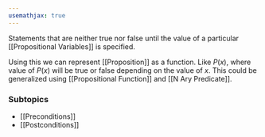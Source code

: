 ```yaml
---
usemathjax: true
---
```


Statements that are neither true nor false until the value of a particular [[Propositional Variables]] is specified.

Using this we can represent [[Proposition]] as a function. Like $P(x)$, where value of $P(x)$ will be true or false depending on the value of $x$. This could be generalized using [[Propositional Function]] and [[N Ary Predicate]].

### Subtopics
- [[Preconditions]]
- [[Postconditions]]